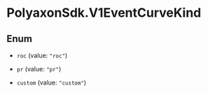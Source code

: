 # PolyaxonSdk.V1EventCurveKind

## Enum


* `roc` (value: `"roc"`)

* `pr` (value: `"pr"`)

* `custom` (value: `"custom"`)



